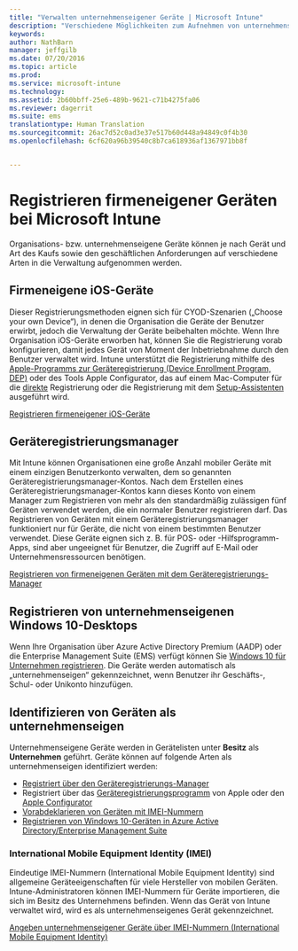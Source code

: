 ```yaml
---
title: "Verwalten unternehmenseigener Geräte | Microsoft Intune"
description: "Verschiedene Möglichkeiten zum Aufnehmen von unternehmenseigenen Geräte (Corporate-Owned Devices, COD) in die Verwaltung – je nach Gerät, Art des Kaufs und Anforderungen der Organisation."
keywords: 
author: NathBarn
manager: jeffgilb
ms.date: 07/20/2016
ms.topic: article
ms.prod: 
ms.service: microsoft-intune
ms.technology: 
ms.assetid: 2b60bbff-25e6-489b-9621-c71b4275fa06
ms.reviewer: dagerrit
ms.suite: ems
translationtype: Human Translation
ms.sourcegitcommit: 26ac7d52c0ad3e37e517b60d448a94849c0f4b30
ms.openlocfilehash: 6cf620a96b39540c8b7ca618936af1367971bb8f


---
```


# Registrieren firmeneigener Geräten bei Microsoft Intune
Organisations- bzw. unternehmenseigene Geräte können je nach Gerät und Art des Kaufs sowie den geschäftlichen Anforderungen auf verschiedene Arten in die Verwaltung aufgenommen werden.

## Firmeneigene iOS-Geräte
Dieser Registrierungsmethoden eignen sich für CYOD-Szenarien („Choose your own Device“), in denen die Organisation die Geräte der Benutzer erwirbt, jedoch die Verwaltung der Geräte beibehalten möchte. Wenn Ihre Organisation iOS-Geräte erworben hat, können Sie die Registrierung vorab konfigurieren, damit jedes Gerät von Moment der Inbetriebnahme durch den Benutzer verwaltet wird. Intune unterstützt die Registrierung mithilfe des [Apple-Programms zur Geräteregistrierung (Device Enrollment Program, DEP)](ios-device-enrollment-program-in-microsoft-intune.md) oder des Tools Apple Configurator, das auf einem Mac-Computer für die [direkte](ios-direct-enrollment-in-microsoft-intune.md) Registrierung oder die Registrierung mit dem [Setup-Assistenten](ios-setup-assistant-enrollment-in-microsoft-intune.md) ausgeführt wird.

[Registrieren firmeneigener iOS-Geräte](enroll-corporate-owned-ios-devices-in-microsoft-intune.md)

## Geräteregistrierungsmanager
Mit Intune können Organisationen eine große Anzahl mobiler Geräte mit einem einzigen Benutzerkonto verwalten, dem so genannten Geräteregistrierungsmanager-Kontos. Nach dem Erstellen eines Geräteregistrierungsmanager-Kontos kann dieses Konto von einem Manager zum Registrieren von mehr als den standardmäßig zulässigen fünf Geräten verwendet werden, die ein normaler Benutzer registrieren darf. Das Registrieren von Geräten mit einem Geräteregistrierungsmanager funktioniert nur für Geräte, die nicht von einem bestimmten Benutzer verwendet. Diese Geräte eignen sich z. B. für POS- oder -Hilfsprogramm-Apps, sind aber ungeeignet für Benutzer, die Zugriff auf E-Mail oder Unternehmensressourcen benötigen.

[Registrieren von firmeneigenen Geräten mit dem Geräteregistrierungs-Manager](enroll-corporate-owned-devices-with-the-device-enrollment-manager-in-microsoft-intune.md)

## Registrieren von unternehmenseigenen Windows 10-Desktops

Wenn Ihre Organisation über Azure Active Directory Premium (AADP) oder die Enterprise Management Suite (EMS) verfügt können Sie [Windows 10 für Unternehmen registrieren](https://docs.microsoft.com/active-directory/active-directory-azureadjoin-windows10-devices-overview). Die Geräte werden automatisch als „unternehmenseigen“ gekennzeichnet, wenn Benutzer ihr Geschäfts-, Schul- oder Unikonto hinzufügen.

## Identifizieren von Geräten als unternehmenseigen

Unternehmenseigene Geräte werden in Gerätelisten unter **Besitz** als **Unternehmen** geführt. Geräte können auf folgende Arten als unternehmenseigen identifiziert werden:

 - [Registriert über den Geräteregistrierungs-Manager](enroll-corporate-owned-devices-with-the-device-enrollment-manager-in-microsoft-intune.md)
 - Registriert über das [Geräteregistrierungsprogramm](ios-device-enrollment-program-in-microsoft-intune.md) von Apple oder den [Apple Configurator](ios-setup-assistant-enrollment-in-microsoft-intune.md)
 - [Vorabdeklarieren von Geräten mit IMEI-Nummern](specify-corporate-owned-devices-with-international-mobile-equipment-identity-imei-numbers.md)
 - [Registrieren von Windows 10-Geräten in Azure Active Directory/Enterprise Management Suite](https://docs.microsoft.com/active-directory/active-directory-azureadjoin-windows10-devices-overview)

### International Mobile Equipment Identity (IMEI)

Eindeutige IMEI-Nummern (International Mobile Equipment Identity) sind allgemeine Geräteeigenschaften für viele Hersteller von mobilen Geräten. Intune-Administratoren können IMEI-Nummern für Geräte importieren, die sich im Besitz des Unternehmens befinden. Wenn das Gerät von Intune verwaltet wird, wird es als unternehmenseigenes Gerät gekennzeichnet.

[Angeben unternehmenseigener Geräte über IMEI-Nummern (International Mobile Equipment Identity)](specify-corporate-owned-devices-with-international-mobile-equipment-identity-imei-numbers.md)



<!--HONumber=Jul16_HO3-->



